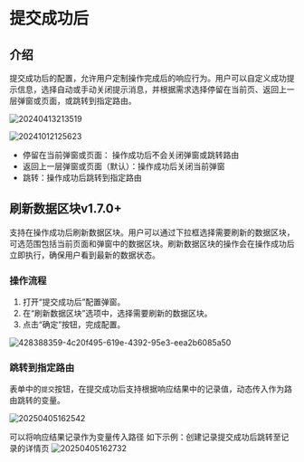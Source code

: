 # 提交成功后

## 介绍

提交成功后的配置，允许用户定制操作完成后的响应行为。用户可以自定义成功提示信息，选择自动或手动关闭提示消息，并根据需求选择停留在当前页、返回上一层弹窗或页面，或跳转到指定路由。

![20240413213519](https://static-docs.nocobase.com/20240413213519.png)

![20241012125623](https://static-docs.nocobase.com/20241012125623.png)

- 停留在当前弹窗或页面： 操作成功后不会关闭弹窗或跳转路由
- 返回上一层弹窗或页面（默认）：操作成功后关闭当前弹窗
- 跳转：操作成功后跳转到指定路由

## 刷新数据区块<Badge>v1.7.0+</Badge>

支持在操作成功后刷新数据区块。用户可以通过下拉框选择需要刷新的数据区块，可选范围包括当前页面和弹窗中的数据区块。刷新数据区块的操作会在操作成功后立即执行，确保用户看到最新的数据状态。

### 操作流程
1. 打开“提交成功后”配置弹窗。
2. 在“刷新数据区块”选项中，选择需要刷新的数据区块。
3. 点击“确定”按钮，完成配置。

![428388359-4c20f495-619e-4392-95e3-eea2b6085a50](https://static-docs.nocobase.com/428388359-4c20f495-619e-4392-95e3-eea2b6085a50.gif)


### 跳转到指定路由

表单中的`提交`按钮，在提交成功后支持根据响应结果中的记录值，动态传入作为路由跳转的变量。

![20250405162542](https://static-docs.nocobase.com/20250405162542.png)

可以将响应结果记录作为变量传入路径
如下示例：创建记录提交成功后跳转至记录的详情页
![20250405162732](https://static-docs.nocobase.com/20250405162732.png)
